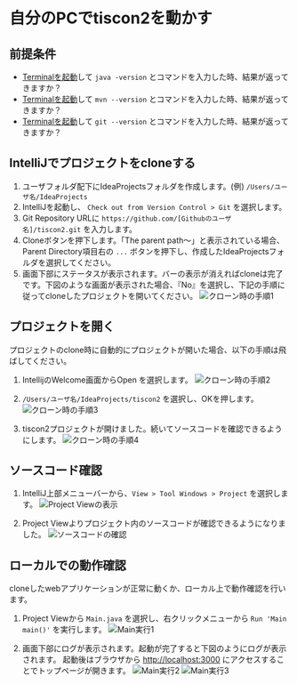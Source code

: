# 自分のPCでtiscon2を動かす

## 前提条件

* [Terminalを起動](tipsForMac.md#Terminalの起動方法)して `java -version` とコマンドを入力した時、結果が返ってきますか？
* [Terminalを起動](tipsForMac.md#Terminalの起動方法)して `mvn --version` とコマンドを入力した時、結果が返ってきますか？
* [Terminalを起動](tipsForMac.md#Terminalの起動方法)して `git --version` とコマンドを入力した時、結果が返ってきますか？

## IntelliJでプロジェクトをcloneする

1. ユーザフォルダ配下にIdeaProjectsフォルダを作成します。(例) `/Users/ユーザ名/IdeaProjects`
1. IntelliJを起動し、 `Check out from Version Control > Git` を選択します。
1. Git Repository URLに `https://github.com/[Githubのユーザ名]/tiscon2.git` を入力します。
1. Cloneボタンを押下します。「The parent path～」と表示されている場合、Parent Directory項目右の `...` ボタンを押下し、作成したIdeaProjectsフォルダを選択してください。
1. 画面下部にステータスが表示されます。バーの表示が消えればcloneは完了です。下図のような画面が表示された場合、『No』を選択し、下記の手順に従ってcloneしたプロジェクトを開いてください。
![クローン時の手順1](image/clone1.png)

## プロジェクトを開く

プロジェクトのclone時に自動的にプロジェクトが開いた場合、以下の手順は飛ばしてください。

1. IntellijのWelcome画面からOpen を選択します。
![クローン時の手順2](image/clone2.png)

1. `/Users/ユーザ名/IdeaProjects/tiscon2` を選択し、OKを押します。
![クローン時の手順3](image/clone3.png)

1. tiscon2プロジェクトが開けました。続いてソースコードを確認できるようにします。
![クローン時の手順4](image/clone4.png)

## ソースコード確認

1. IntelliJ上部メニューバーから、`View > Tool Windows > Project` を選択します。
![Project Viewの表示](image/source_code_check1.png)

1. Project Viewよりプロジェクト内のソースコードが確認できるようになりました。
![ソースコードの確認](image/source_code_check2.png)

## ローカルでの動作確認
cloneしたwebアプリケーションが正常に動くか、ローカル上で動作確認を行います。

1. Project Viewから `Main.java` を選択し、右クリックメニューから `Run 'Main main()'` を実行します。
![Main実行1](image/operation_run_main.png)

1. 画面下部にログが表示されます。起動が完了すると下図のようにログが表示されます。
起動後はブラウザから [http://localhost:3000](http://localhost:3000) にアクセスすることでトップページが開きます。
![Main実行2](image/operation_run_main2.png)
![Main実行3](image/operation_run_main3.png)
